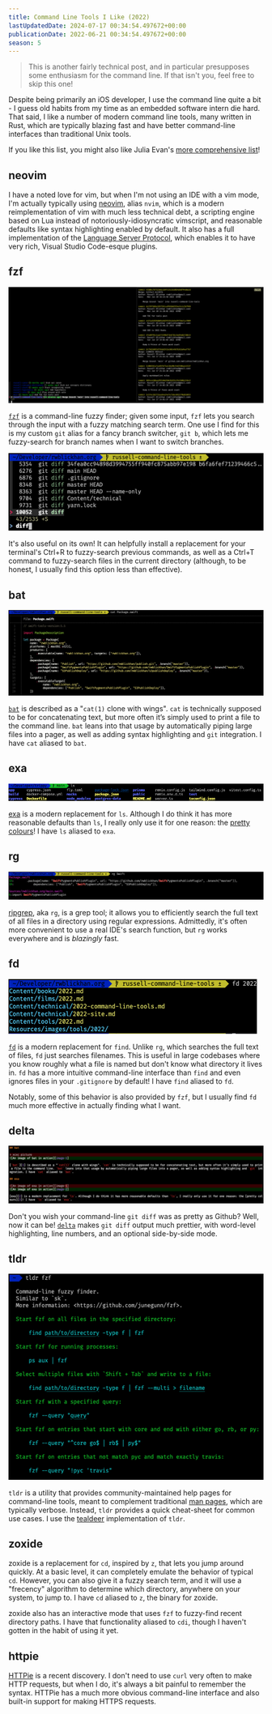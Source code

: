 ```yaml
---
title: Command Line Tools I Like (2022)
lastUpdatedDate: 2024-07-17 00:34:54.497672+00:00
publicationDate: 2022-06-21 00:34:54.497672+00:00
season: 5
---
```


> This is another fairly technical post, and in particular presupposes some enthusiasm for the command line. If that isn't you, feel free to skip this one!

Despite being primarily an iOS developer, I use the command line quite a bit - I guess old habits from my time as an embedded software intern die hard.
That said, I like a number of modern command line tools, many written in Rust, which are typically blazing fast and have better command-line interfaces than traditional Unix tools.

If you like this list, you might also like Julia Evan's [more comprehensive list](https://jvns.ca/blog/2022/04/12/a-list-of-new-ish--command-line-tools/)!

## neovim

I have a noted love for vim, but when I'm not using an IDE with a vim mode, I'm actually typically using [neovim](https://neovim.io), alias `nvim`, which is a modern reimplementation of vim with much less technical debt, a scripting engine based on Lua instead of notoriously-idiosyncratic vimscript, and reasonable defaults like syntax highlighting enabled by default. It also has a full implementation of the [Language Server Protocol](https://microsoft.github.io/language-server-protocol/), which enables it to have very rich, Visual Studio Code-esque plugins.

## fzf

![fzf's Ctrl-R behavior in action](../../assets/newsletters/fzf-ctrlr.png)

[`fzf`](https://github.com/junegunn/fzf) is a command-line fuzzy finder; given some input, `fzf` lets you search through the input with a fuzzy matching search term. One use I find for this is my custom `git` alias for a fancy branch switcher, `git b`, which lets me fuzzy-search for branch names when I want to switch branches.

![fzf in action](../../assets/newsletters/fzf.png)

It's also useful on its own! It can helpfully install a replacement for your terminal's Ctrl+R to fuzzy-search previous commands, as well as a Ctrl+T command to fuzzy-search files in the current directory (although, to be honest, I usually find this option less than effective).

## bat

![bat in action](../../assets/newsletters/bat.png)

[`bat`][1] is described as a "`cat(1)` clone with wings". `cat` is technically supposed to be for concatenating text, but more often it’s simply used to print a file to the command line. `bat` leans into that usage by automatically piping large files into a pager, as well as adding syntax highlighting and `git` integration. I have `cat` aliased to `bat`.

## exa

![exa in action](../../assets/newsletters/exa.png)

[exa][2] is a modern replacement for `ls`. Although I do think it has more reasonable defaults than `ls`, I really only use it for one reason: the [pretty colours][3]! I have `ls` aliased to `exa`.

## rg

![rg in action](../../assets/newsletters/rg.png)

[ripgrep](https://github.com/BurntSushi/ripgrep), aka `rg`, is a grep tool; it allows you to efficiently search the full text of all files in a directory using regular expressions. Admittedly, it's often more convenient to use a real IDE's search function, but `rg` works everywhere and is _blazingly_ fast.

## fd

![fd in action](../../assets/newsletters/fd.png)

[`fd`](https://github.com/sharkdp/fd) is a modern replacement for `find`. Unlike `rg`, which searches the full text of files, `fd` just searches filenames. This is useful in large codebases where you know roughly what a file is named but don't know what directory it lives in. `fd` has a more intuitive command-line interface than `find` and even ignores files in your `.gitignore` by default! I have `find` aliased to `fd`.

Notably, some of this behavior is also provided by `fzf`, but I usually find `fd` much more effective in actually finding what I want.

## delta

![delta in action](../../assets/newsletters/delta.png)

Don't you wish your command-line `git diff` was as pretty as Github? Well, now it can be! [`delta`](https://github.com/dandavison/delta) makes `git diff` output much prettier, with word-level highlighting, line numbers, and an optional side-by-side mode.

## tldr

![tldr in action](../../assets/newsletters/tldr.png)

`tldr` is a utility that provides community-maintained help pages for command-line tools, meant to complement traditional [man pages](https://en.wikipedia.org/wiki/Man_page), which are typically verbose. Instead, `tldr` provides a quick cheat-sheet for common use cases. I use the [tealdeer](https://github.com/dbrgn/tealdeer) implementation of `tldr`.

## zoxide

zoxide is a replacement for `cd`, inspired by `z`, that lets you jump around quickly. At a basic level, it can completely emulate the behavior of typical `cd`. However, you can also give it a fuzzy search term, and it will use a "frecency" algorithm to determine which directory, anywhere on your system, to jump to. I have `cd` aliased to `z`, the binary for zoxide.

zoxide also has an interactive mode that uses `fzf` to fuzzy-find recent directory paths. I have that functionality aliased to `cdi`, though I haven't gotten in the habit of using it yet.

## httpie

[HTTPie](https://httpie.io/cli) is a recent discovery. I don't need to use `curl` very often to make HTTP requests, but when I do, it's always a bit painful to remember the syntax. HTTPie has a much more obvious command-line interface and also built-in support for making HTTPS requests.

[1]: https://github.com/sharkdp/bat
[2]: https://the.exa.website
[3]: https://the.exa.website/features/colours